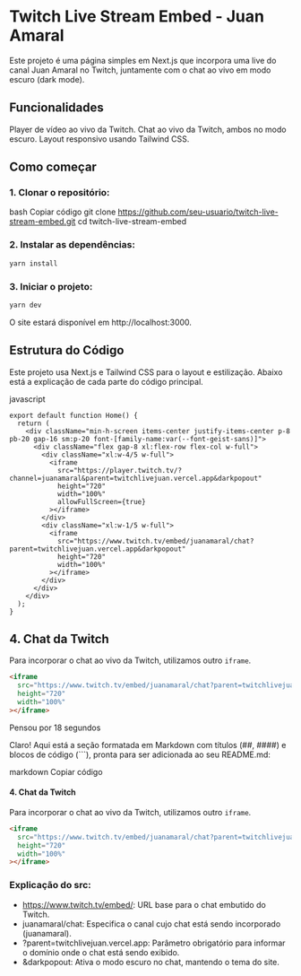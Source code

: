 # Twitch Live Stream Embed - Juan Amaral
Este projeto é uma página simples em Next.js que incorpora uma live do canal Juan Amaral no Twitch, juntamente com o chat ao vivo em modo escuro (dark mode).

## Funcionalidades
Player de vídeo ao vivo da Twitch.
Chat ao vivo da Twitch, ambos no modo escuro.
Layout responsivo usando Tailwind CSS.
## Como começar
### 1. Clonar o repositório:
bash
Copiar código
git clone https://github.com/seu-usuario/twitch-live-stream-embed.git
cd twitch-live-stream-embed
### 2. Instalar as dependências:

``` bash
yarn install
```
### 3. Iniciar o projeto:
``` bash
yarn dev
```
O site estará disponível em http://localhost:3000.


## Estrutura do Código
Este projeto usa Next.js e Tailwind CSS para o layout e estilização. Abaixo está a explicação de cada parte do código principal.

javascript
``` 
export default function Home() {
  return (
    <div className="min-h-screen items-center justify-items-center p-8 pb-20 gap-16 sm:p-20 font-[family-name:var(--font-geist-sans)]">
      <div className="flex gap-8 xl:flex-row flex-col w-full">
        <div className="xl:w-4/5 w-full">
          <iframe
            src="https://player.twitch.tv/?channel=juanamaral&parent=twitchlivejuan.vercel.app&darkpopout"
            height="720"
            width="100%"
            allowFullScreen={true}
          ></iframe>
        </div>
        <div className="xl:w-1/5 w-full">
          <iframe
            src="https://www.twitch.tv/embed/juanamaral/chat?parent=twitchlivejuan.vercel.app&darkpopout"
            height="720"
            width="100%"
          ></iframe>
        </div>
      </div>
    </div>
  );
}
```
## 4. **Chat da Twitch**

Para incorporar o chat ao vivo da Twitch, utilizamos outro `iframe`.

```html
<iframe
  src="https://www.twitch.tv/embed/juanamaral/chat?parent=twitchlivejuan.vercel.app&darkpopout"
  height="720"
  width="100%"
></iframe>
```


Pensou por 18 segundos

Claro! Aqui está a seção formatada em Markdown com títulos (##, ####) e blocos de código (```), pronta para ser adicionada ao seu README.md:

markdown
Copiar código
#### 4. **Chat da Twitch**

Para incorporar o chat ao vivo da Twitch, utilizamos outro `iframe`.

```html
<iframe
  src="https://www.twitch.tv/embed/juanamaral/chat?parent=twitchlivejuan.vercel.app&darkpopout"
  height="720"
  width="100%"
></iframe>
```
### Explicação do src:
* https://www.twitch.tv/embed/: URL base para o chat embutido do Twitch.
* juanamaral/chat: Especifica o canal cujo chat está sendo incorporado (juanamaral).
* ?parent=twitchlivejuan.vercel.app: Parâmetro obrigatório para informar o domínio onde o chat está sendo exibido.
* &darkpopout: Ativa o modo escuro no chat, mantendo o tema do site.
